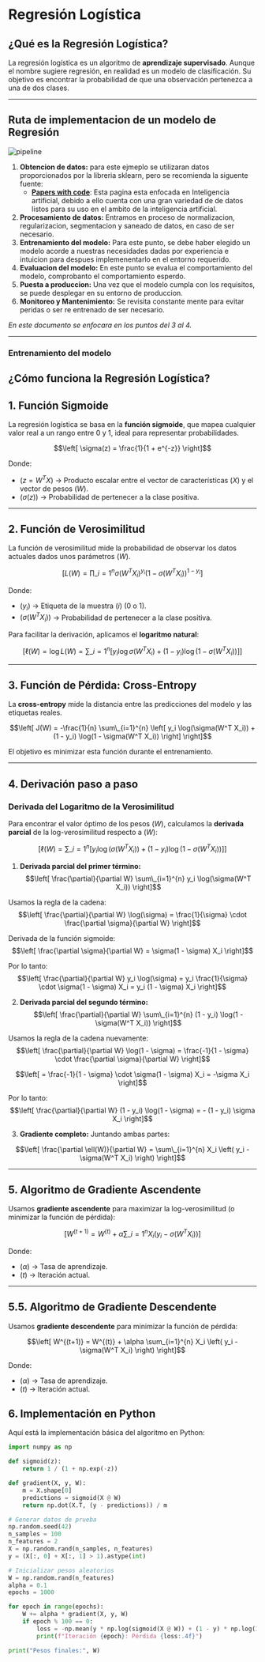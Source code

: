 # **Regresión Logística**

## ¿Qué es la Regresión Logística?

La regresión logística es un algoritmo de **aprendizaje supervisado**. Aunque el nombre sugiere regresión, en realidad es un modelo de clasificación. Su objetivo es encontrar la probabilidad de que una observación pertenezca a una de dos clases.

---

## Ruta de implementacion de un modelo de Regresión
![pipeline](https://miro.medium.com/v2/resize:fit:1400/format:webp/0*CKEc4j27kiRRJFJ-.jpg)

1. **Obtencion de datos:** para este ejmeplo se utilizaran datos proporcionados por la libreria sklearn, pero se recomienda la siguente fuente:
   - [**Papers with code**](https://paperswithcode.com/datasets): Esta pagina esta enfocada en Inteligencia artificial, debido a ello cuenta con una gran variedad de de datos listos para su uso en el ambito de la inteligencia artificial.
2. **Procesamiento de datos:** Entramos en proceso de normalizacion, regularizacion, segmentacion y saneado de datos, en caso de ser necesario.
3. **Entrenamiento del modelo:** Para este punto, se debe haber elegido un modelo acorde a nuestras necesidades dadas por experiencia e intuicion para despues implemenentarlo en el entorno requerido.
4. **Evaluacion del modelo:** En este punto se evalua el comportamiento del modelo, comprobanto el comportamiento esperdo.
5. **Puesta a produccion:** Una vez que el modelo cumpla con los requisitos, se puede desplegar en su entorno de produccion.
6. **Monitoreo y Mantenimiento:** Se revisita constante mente para evitar peridas o ser re entrenado de ser necesario.

_En este documento se enfocara en los puntos del 3 al 4._

---
### **Entrenamiento del modelo**




## **¿Cómo funciona la Regresión Logística?**

## **1. Función Sigmoide**

La regresión logística se basa en la **función sigmoide**, que mapea cualquier valor real a un rango entre 0 y 1, ideal para representar probabilidades.

$$\left[ \sigma(z) = \frac{1}{1 + e^{-z}} \right]$$

Donde:

- $\left( z = W^T X \right)$ → Producto escalar entre el vector de características $\left( X \right)$ y el vector de pesos $\left( W \right)$.
- $\left( \sigma(z) \right)$ → Probabilidad de pertenecer a la clase positiva.

---

## **2. Función de Verosimilitud**

La función de verosimilitud mide la probabilidad de observar los datos actuales dados unos parámetros $\left( W \right)$.

$$\left[ L(W) = \prod\_{i=1}^{n} \sigma(W^T X_i)^{y_i} (1 - \sigma(W^T X_i))^{1 - y_i} \right]$$

Donde:

- $\left( y_i \right)$ → Etiqueta de la muestra $\left( i \right)$ (0 o 1).
- $\left( \sigma(W^T X_i) \right)$ → Probabilidad de pertenecer a la clase positiva.

Para facilitar la derivación, aplicamos el **logaritmo natural**:

$$\left[ \ell(W) = \log L(W) = \sum\_{i=1}^{n} \left[ y_i \log \sigma(W^T X_i) + (1 - y_i) \log(1 - \sigma(W^T X_i)) \right] \right]$$

---

## **3. Función de Pérdida: Cross-Entropy**

La **cross-entropy** mide la distancia entre las predicciones del modelo y las etiquetas reales.

$$\left[ J(W) = -\frac{1}{n} \sum\_{i=1}^{n} \left[ y_i \log(\sigma(W^T X_i)) + (1 - y_i) \log(1 - \sigma(W^T X_i)) \right] \right]$$

El objetivo es minimizar esta función durante el entrenamiento.

---

## **4. Derivación paso a paso**

### **Derivada del Logaritmo de la Verosimilitud**

Para encontrar el valor óptimo de los pesos $\left( W \right)$, calculamos la **derivada parcial** de la log-verosimilitud respecto a $\left( W \right)$:

$$\left[ \ell(W) = \sum\_{i=1}^{n} \left[ y_i \log(\sigma(W^T X_i)) + (1 - y_i) \log(1 - \sigma(W^T X_i)) \right] \right]$$

1. **Derivada parcial del primer término:**
   $$\left[ \frac{\partial}{\partial W} \sum\_{i=1}^{n} y_i \log(\sigma(W^T X_i)) \right]$$

Usamos la regla de la cadena:
$$\left[ \frac{\partial}{\partial W} \log(\sigma) = \frac{1}{\sigma} \cdot \frac{\partial \sigma}{\partial W} \right]$$

Derivada de la función sigmoide:
$$\left[ \frac{\partial \sigma}{\partial W} = \sigma(1 - \sigma) X_i \right]$$

Por lo tanto:
$$\left[ \frac{\partial}{\partial W} y_i \log(\sigma) = y_i \frac{1}{\sigma} \cdot \sigma(1 - \sigma) X_i = y_i (1 - \sigma) X_i \right]$$

2. **Derivada parcial del segundo término:**
   $$\left[ \frac{\partial}{\partial W} \sum\_{i=1}^{n} (1 - y_i) \log(1 - \sigma(W^T X_i)) \right]$$

Usamos la regla de la cadena nuevamente:
$$\left[ \frac{\partial}{\partial W} \log(1 - \sigma) = \frac{-1}{1 - \sigma} \cdot \frac{\partial \sigma}{\partial W} \right]$$

$$\left[ = \frac{-1}{1 - \sigma} \cdot \sigma(1 - \sigma) X_i = -\sigma X_i \right]$$

Por lo tanto:
$$\left[ \frac{\partial}{\partial W} (1 - y_i) \log(1 - \sigma) = - (1 - y_i) \sigma X_i \right]$$

3. **Gradiente completo:**
   Juntando ambas partes:

$$\left[ \frac{\partial \ell(W)}{\partial W} = \sum\_{i=1}^{n} X_i \left( y_i - \sigma(W^T X_i) \right) \right]$$

---

## **5. Algoritmo de Gradiente Ascendente**

Usamos **gradiente ascendente** para maximizar la log-verosimilitud (o minimizar la función de pérdida):

$$\left[ W^{(t+1)} = W^{(t)} + \alpha \sum\_{i=1}^{n} X_i \left( y_i - \sigma(W^T X_i) \right) \right]$$

Donde:

- $\left( \alpha \right)$ → Tasa de aprendizaje.
- $\left( t \right)$ → Iteración actual.

---

## **5.5. Algoritmo de Gradiente Descendente**

Usamos **gradiente descendente** para minimizar la función de pérdida:

$$\left[ W^{(t+1)} = W^{(t)} + \alpha \sum_{i=1}^{n} X_i \left( y_i - \sigma(W^T X_i) \right) \right]$$

Donde:

- $\left( \alpha \right)$ → Tasa de aprendizaje.
- $\left ( t \right)$ → Iteración actual.

## **6. Implementación en Python**

Aquí está la implementación básica del algoritmo en Python:

```python
import numpy as np

def sigmoid(z):
    return 1 / (1 + np.exp(-z))

def gradient(X, y, W):
    m = X.shape[0]
    predictions = sigmoid(X @ W)
    return np.dot(X.T, (y - predictions)) / m

# Generar datos de prueba
np.random.seed(42)
n_samples = 100
n_features = 2
X = np.random.rand(n_samples, n_features)
y = (X[:, 0] + X[:, 1] > 1).astype(int)

# Inicializar pesos aleatorios
W = np.random.rand(n_features)
alpha = 0.1
epochs = 1000

for epoch in range(epochs):
    W += alpha * gradient(X, y, W)
    if epoch % 100 == 0:
        loss = -np.mean(y * np.log(sigmoid(X @ W)) + (1 - y) * np.log(1 - sigmoid(X @ W)))
        print(f"Iteración {epoch}: Pérdida {loss:.4f}")

print("Pesos finales:", W)
```
